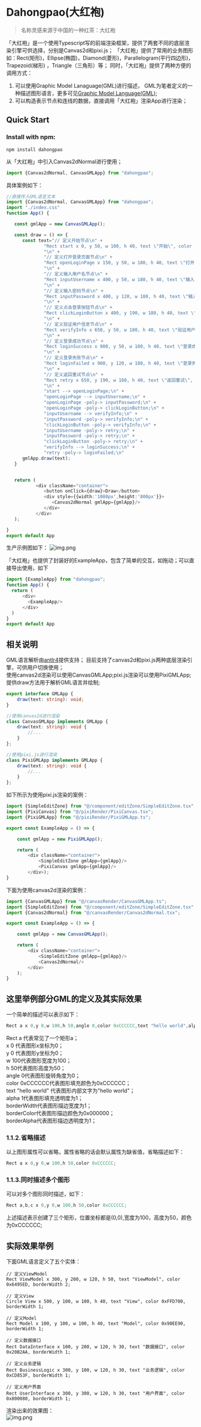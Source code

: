 # Dahongpao(大红袍)

> 名称灵感来源于中国的一种红茶：大红袍

「大红袍」是一个使用Typescript写的前端渲染框架，提供了两套不同的底层渲染引擎可供选择，分别是Canvas2d和pixi.js；
「大红袍」提供了常用的业务图形如：Rect(矩形)，Ellipse(椭圆)，Diamond(菱形)，Parallelogram(平行四边形)，Trapezoid(梯形)
，Triangle（三角形）等；
同时，「大红袍」提供了两种方便的调用方式：

1. 可以使用Graphic Model Lanaguage(GML)进行描述，
   GML为笔者定义的一种描述图形语言，更多可见[Graphic Model Language(GML)](https://github.com/jasonnee250/Dahongpao/blob/master/src/grammar/RMGL_Description.md);
2. 可以构造表示节点和连线的数据，直接调用「大红袍」渲染App进行渲染；

## Quick Start
### Install with npm:
```
npm install dahongpao
```
从「大红袍」中引入Canvas2dNormal进行使用；
```typescript
import {Canvas2dNormal, CanvasGMLApp} from "dahongpao";
```
具体案例如下：
```typescript jsx
//直接传入GML语言文本
import {Canvas2dNormal, CanvasGMLApp} from "dahongpao";
import "./index.css"
function App() {

   const gmlApp = new CanvasGMLApp();

   const draw = () => {
      const text="// 定义开始节点\n" +
              "Rect start x 0, y 50, w 100, h 40, text \"开始\", color 0xFF0000;\n" +
              "\n" +
              "// 定义打开登录页面节点\n" +
              "Rect openLoginPage x 150, y 50, w 180, h 40, text \"打开登录页面\", color 0x00FF00;\n" +
              "\n" +
              "// 定义输入用户名节点\n" +
              "Rect inputUsername x 400, y 50, w 180, h 40, text \"输入用户名\", color 0xFF0000;\n" +
              "\n" +
              "// 定义输入密码节点\n" +
              "Rect inputPassword x 400, y 120, w 180, h 40, text \"输入密码\", color 0x990000;\n" +
              "\n" +
              "// 定义点击登录按钮节点\n" +
              "Rect clickLoginButton x 400, y 190, w 180, h 40, text \"点击登录按钮\", color 0xFFA500;\n" +
              "\n" +
              "// 定义验证用户信息节点\n" +
              "Rect verifyInfo x 650, y 50, w 180, h 40, text \"验证用户信息\", color 0x008000;\n" +
              "\n" +
              "// 定义登录成功节点\n" +
              "Rect loginSuccess x 900, y 50, w 180, h 40, text \"登录成功\", color 0x00FF00;\n" +
              "\n" +
              "// 定义登录失败节点\n" +
              "Rect loginFailed x 900, y 120, w 180, h 40, text \"登录失败\", color 0xFF0000;\n" +
              "\n" +
              "// 定义返回重试节点\n" +
              "Rect retry x 650, y 190, w 180, h 40, text \"返回重试\", color 0xFFC300;\n" +
              "\n" +
              "start --> openLoginPage;\n" +
              "openLoginPage --> inputUsername;\n" +
              "openLoginPage -poly-> inputPassword;\n" +
              "openLoginPage -poly-> clickLoginButton;\n" +
              "inputUsername --> verifyInfo;\n" +
              "inputPassword -poly-> verifyInfo;\n" +
              "clickLoginButton -poly-> verifyInfo;\n" +
              "inputUsername -poly-> retry;\n" +
              "inputPassword -poly-> retry;\n" +
              "clickLoginButton -poly-> retry;\n" +
              "verifyInfo --> loginSuccess;\n" +
              "retry -poly-> loginFailed;\n"
      gmlApp.draw(text);
   }


   return (
           <div className="container">
              <button onClick={draw}>Draw</button>
              <div style={{width:'1080px',height:'800px'}}>
                 <Canvas2dNormal gmlApp={gmlApp}/>
              </div>
           </div>
   );

}
export default App
```
生产示例图如下：
![img.png](assets/case.png)

「大红袍」也提供了封装好的ExampleApp，包含了简单的交互，如拖动；可以直接导出使用，如下
```typescript jsx
import {ExampleApp} from "dahongpao";
function App() {
  return (
      <div>
        <ExampleApp/>
      </div>
  )
}
export default App
```

## 相关说明

GML语言解析由[antlr4](https://github.com/antlr/antlr4)提供支持；
目前支持了canvas2d和pixi.js两种底层渲染引擎，可供用户切换使用；  
使用canvas2d渲染可以使用CanvasGMLApp;pixi.js渲染可以使用PixiGMLApp;  
提供draw方法用于解析GML语言并绘制;

```typescript
export interface GMLApp {
    draw(text: string): void;
}

//使用canvas2d进行渲染
class CanvasGMLApp implements GMLApp {
    draw(text: string): void {
        //...
    }
};

//使用pixi.js进行渲染
class PixiGMLApp implements GMLApp {
    draw(text: string): void {
        //...
    }
};
```

如下所示为使用pixi.js渲染的案例：

```javascript
import {SimpleEditZone} from "@/component/editZone/SimpleEditZone.tsx";
import {PixiCanvas} from "@/pixiRender/PixiCanvas.tsx";
import {PixiGMLApp} from "@/pixiRender/PixiGMLApp.ts";

export const ExampleApp = () => {

    const gmlApp = new PixiGMLApp();

    return (
        <div className="container">
            <SimpleEditZone gmlApp={gmlApp}/>
            <PixiCanvas gmlApp={gmlApp}/>
        </div>);
}
```

下面为使用canvas2d渲染的案例：

```javascript
import {CanvasGMLApp} from "@/canvasRender/CanvasGMLApp.ts";
import {SimpleEditZone} from "@/component/editZone/SimpleEditZone.tsx";
import {Canvas2dNormal} from "@/canvasRender/Canvas2dNormal.tsx";

export const ExampleApp = () => {

    const gmlApp = new CanvasGMLApp();

    return (
        <div className="container">
            <SimpleEditZone gmlApp={gmlApp}/>
            <Canvas2dNormal/>
        </div>
    );
}
```

## 这里举例部分GML的定义及其实际效果

一个简单的描述可以表示如下：

```java
Rect a x 0,y 0,w 100,h 50,angle 0,color 0xCCCCCC,text "hello world",alpha 1,borderWidth 2,borderColor 0x000000,borderAlpha 1;
```

Rect a 代表常见了一个矩形a；  
x 0 代表图形x坐标为0；  
y 0 代表图形y坐标为0；  
w 100代表图形宽度为100；  
h 50代表图形高度为50；   
angle 0代表图形旋转角度为0；   
color 0xCCCCCC代表图形填充颜色为0xCCCCCC；  
text "hello world" 代表图形内部文字为"hello world"；  
alpha 1代表图形填充透明度为1；  
borderWidth代表图形描边宽度为1；  
borderColor代表图形描边颜色为0x000000；  
borderAlpha代表图形描边透明度为1；

### 1.1.2.省略描述

以上图形属性可以省略，属性省略的话会默认属性为缺省值，省略描述如下：

```java
Rect a x 0,y 0,w 100,h 50,color 0xCCCCCC;
```

### 1.1.3.同时描述多个图形

可以对多个图形同时描述，如下：

```java
Rect a,b,c x 0,y 0,w 100,h 50,color 0xCCCCCC;
```

上述描述表示创建了三个矩形，位置坐标都是(0,0),宽度为100，高度为50，颜色为0xCCCCCC;

## 实际效果举例

下面GML语言定义了五个实体：

```text
// 定义ViewModel
Rect ViewModel x 300, y 200, w 120, h 50, text "ViewModel", color 0x6495ED, borderWidth 2;

// 定义View
Circle View x 500, y 100, w 100, h 40, text "View", color 0xFFD700, borderWidth 1;

// 定义Model
Rect Model x 100, y 100, w 100, h 40, text "Model", color 0x90EE90, borderWidth 1;

// 定义数据接口
Rect DataInterface x 100, y 200, w 120, h 30, text "数据接口", color 0x20B2AA, borderWidth 1;

// 定义业务逻辑
Rect BusinessLogic x 300, y 100, w 120, h 30, text "业务逻辑", color 0xCD853F, borderWidth 1;

// 定义用户界面
Rect UserInterface x 300, y 300, w 120, h 30, text "用户界面", color 0x800080, borderWidth 1;
```

渲染出来的效果图：  
![img.png](assets/img.png)


